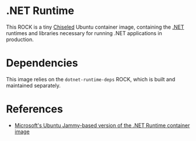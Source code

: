 # .NET Runtime 

This ROCK is a tiny [Chiseled](https://github.com/canonical/chisel) Ubuntu container image, containing the [.NET](https://dotnet.microsoft.com/en-us/) runtimes and libraries necessary 
for running .NET applications in production.

# Dependencies

This image relies on the `dotnet-runtime-deps` ROCK, which is built and maintained separately.

# References

- [Microsoft's Ubuntu Jammy-based version of the .NET Runtime container image](https://github.com/dotnet/dotnet-docker/blob/main/src/runtime/6.0/jammy/amd64/Dockerfile)
